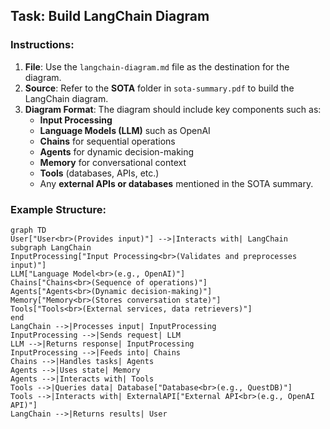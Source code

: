 ## Task: Build LangChain Diagram

### Instructions:
1. **File**: Use the `langchain-diagram.md` file as the destination for the diagram.
2. **Source**: Refer to the **SOTA** folder in `sota-summary.pdf` to build the LangChain diagram.
3. **Diagram Format**: The diagram should include key components such as:
   - **Input Processing**
   - **Language Models (LLM)** such as OpenAI
   - **Chains** for sequential operations
   - **Agents** for dynamic decision-making
   - **Memory** for conversational context
   - **Tools** (databases, APIs, etc.)
   - Any **external APIs or databases** mentioned in the SOTA summary.
   
### Example Structure:


```mermaid
graph TD
User["User<br>(Provides input)"] -->|Interacts with| LangChain
subgraph LangChain
InputProcessing["Input Processing<br>(Validates and preprocesses input)"]
LLM["Language Model<br>(e.g., OpenAI)"]
Chains["Chains<br>(Sequence of operations)"]
Agents["Agents<br>(Dynamic decision-making)"]
Memory["Memory<br>(Stores conversation state)"]
Tools["Tools<br>(External services, data retrievers)"]
end
LangChain -->|Processes input| InputProcessing
InputProcessing -->|Sends request| LLM
LLM -->|Returns response| InputProcessing
InputProcessing -->|Feeds into| Chains
Chains -->|Handles tasks| Agents
Agents -->|Uses state| Memory
Agents -->|Interacts with| Tools
Tools -->|Queries data| Database["Database<br>(e.g., QuestDB)"]
Tools -->|Interacts with| ExternalAPI["External API<br>(e.g., OpenAI API)"]
LangChain -->|Returns results| User
